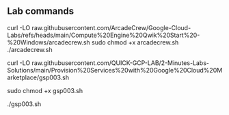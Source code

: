 ## Lab commands


curl -LO raw.githubusercontent.com/ArcadeCrew/Google-Cloud-Labs/refs/heads/main/Compute%20Engine%20Qwik%20Start%20-%20Windows/arcadecrew.sh
sudo chmod +x arcadecrew.sh
./arcadecrew.sh


curl -LO raw.githubusercontent.com/QUICK-GCP-LAB/2-Minutes-Labs-Solutions/main/Provision%20Services%20with%20Google%20Cloud%20Marketplace/gsp003.sh

sudo chmod +x gsp003.sh

./gsp003.sh
